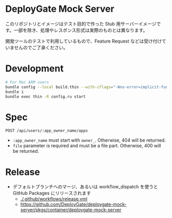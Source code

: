 # DeployGate Mock Server

このリポジトリとイメージはテスト目的で作った Stub 用サーバーイメージです。一部を除き、処理やレスポンス形式は実際のものとは異なります。

開発ツールのテストで利用しているもので、Feature Request などは受け付けていませんのでご了承ください。

# Development

```bash
# For Mac ARM users
bundle config --local build.thin --with-cflags="-Wno-error=implicit-function-declaration"
bundle i
bundle exec thin -R config.ru start
```

# Spec

```
POST /api/users/:app_owner_name/apps
```

- `:app_owner_name` must start with `owner_`. Otherwise, 404 will be returned.
- `file` parameter is required and must be a file part. Otherwise, 400 will be returned.

# Release

- デフォルトブランチへのマージ、あるいは workflow_dispatch を使うと GitHub Packages にリリースされます
    - [./.github/workflows/release.yml](./.github/workflows/release.yml)
    - https://github.com/DeployGate/deploygate-mock-server/pkgs/container/deploygate-mock-server
